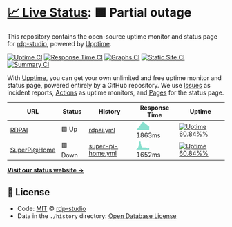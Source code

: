 # [📈 Live Status](https://rdp-studio.github.io/upptime): <!--live status--> **🟧 Partial outage**

This repository contains the open-source uptime monitor and status page for [rdp-studio](https://rdp-studio.github.io/upptime), powered by [Upptime](https://github.com/upptime/upptime).

[![Uptime CI](https://github.com/koj-co/upptime/workflows/Uptime%20CI/badge.svg)](https://github.com/koj-co/upptime/actions?query=workflow%3A%22Uptime+CI%22)
[![Response Time CI](https://github.com/koj-co/upptime/workflows/Response%20Time%20CI/badge.svg)](https://github.com/koj-co/upptime/actions?query=workflow%3A%22Response+Time+CI%22)
[![Graphs CI](https://github.com/koj-co/upptime/workflows/Graphs%20CI/badge.svg)](https://github.com/koj-co/upptime/actions?query=workflow%3A%22Graphs+CI%22)
[![Static Site CI](https://github.com/koj-co/upptime/workflows/Static%20Site%20CI/badge.svg)](https://github.com/koj-co/upptime/actions?query=workflow%3A%22Static+Site+CI%22)
[![Summary CI](https://github.com/koj-co/upptime/workflows/Summary%20CI/badge.svg)](https://github.com/koj-co/upptime/actions?query=workflow%3A%22Summary+CI%22)

With [Upptime](https://upptime.js.org), you can get your own unlimited and free uptime monitor and status page, powered entirely by a GitHub repository. We use [Issues](https://github.com/rdp-studio/upptime/issues) as incident reports, [Actions](https://github.com/rdp-studio/upptime/actions) as uptime monitors, and [Pages](https://rdp-studio.github.io/upptime) for the status page.

<!--start: status pages-->
<!-- This summary is generated by Upptime (https://github.com/upptime/upptime) -->
<!-- Do not edit this manually, your changes will be overwritten -->

| URL                                          | Status  | History                                                                                             | Response Time                                                                       | Uptime                                                                                                                                                                                                                           |
| -------------------------------------------- | ------- | --------------------------------------------------------------------------------------------------- | ----------------------------------------------------------------------------------- | -------------------------------------------------------------------------------------------------------------------------------------------------------------------------------------------------------------------------------- |
| [RDPAI](https://rdpai.utools.club)           | 🟩 Up   | [rdpai.yml](https://github.com/rdp-studio/upptime/commits/master/history/rdpai.yml)                 | <img alt="Response time graph" src="./graphs/rdpai.png" height="20"> 1863ms         | [![Uptime 60.84%%](https://img.shields.io/endpoint?url=https%3A%2F%2Fraw.githubusercontent.com%2Frdp-studio%2Fupptime%2Fmaster%2Fapi%2Frdpai%2Fuptime.json)](https://rdp-studio.github.io/upptime/history/rdpai)                 |
| [SuperPi@Home](https://piathome.utools.club) | 🟥 Down | [super-pi-home.yml](https://github.com/rdp-studio/upptime/commits/master/history/super-pi-home.yml) | <img alt="Response time graph" src="./graphs/super-pi-home.png" height="20"> 1652ms | [![Uptime 60.84%%](https://img.shields.io/endpoint?url=https%3A%2F%2Fraw.githubusercontent.com%2Frdp-studio%2Fupptime%2Fmaster%2Fapi%2Fsuper-pi-home%2Fuptime.json)](https://rdp-studio.github.io/upptime/history/super-pi-home) |

<!--end: status pages-->

[**Visit our status website →**](https://rdp-studio.github.io/upptime)

## 📄 License

- Code: [MIT](./LICENSE) © [rdp-studio](https://rdp-studio.github.io/upptime)
- Data in the `./history` directory: [Open Database License](https://opendatacommons.org/licenses/odbl/1-0/)
